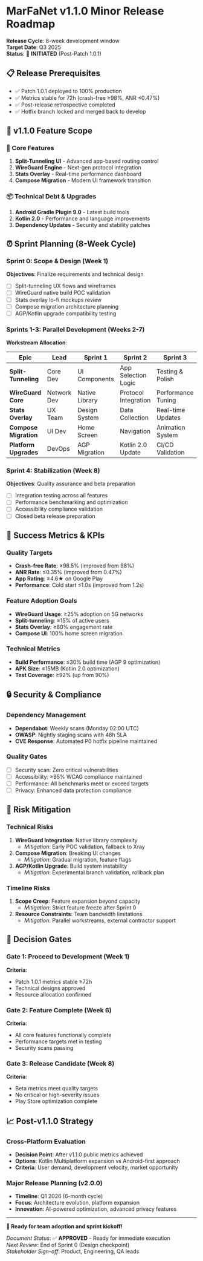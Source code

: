 # MarFaNet v1.1.0 Minor Release Roadmap

**Release Cycle**: 8-week development window  
**Target Date**: Q3 2025  
**Status**: 🚀 **INITIATED** (Post-Patch 1.0.1)

## 📋 Release Prerequisites
- ✅ Patch 1.0.1 deployed to 100% production
- ✅ Metrics stable for 72h (crash-free ≥98%, ANR ≤0.47%)
- ✅ Post-release retrospective completed
- ✅ Hotfix branch locked and merged back to develop

## 🎯 v1.1.0 Feature Scope

### 🔧 Core Features
1. **Split-Tunneling UI** - Advanced app-based routing control
2. **WireGuard Engine** - Next-gen protocol integration
3. **Stats Overlay** - Real-time performance dashboard
4. **Compose Migration** - Modern UI framework transition

### 📦 Technical Debt & Upgrades
1. **Android Gradle Plugin 9.0** - Latest build tools
2. **Kotlin 2.0** - Performance and language improvements
3. **Dependency Updates** - Security and stability patches

## ⏰ Sprint Planning (8-Week Cycle)

### Sprint 0: Scope & Design (Week 1)
**Objectives**: Finalize requirements and technical design
- [ ] Split-tunneling UX flows and wireframes
- [ ] WireGuard native build POC validation
- [ ] Stats overlay lo-fi mockups review
- [ ] Compose migration architecture planning
- [ ] AGP/Kotlin upgrade compatibility testing

### Sprints 1-3: Parallel Development (Weeks 2-7)
**Workstream Allocation**:

| Epic | Lead | Sprint 1 | Sprint 2 | Sprint 3 |
|------|------|----------|----------|----------|
| **Split-Tunneling** | Core Dev | UI Components | App Selection Logic | Testing & Polish |
| **WireGuard Core** | Network Dev | Native Library | Protocol Integration | Performance Tuning |
| **Stats Overlay** | UX Team | Design System | Data Collection | Real-time Updates |
| **Compose Migration** | UI Dev | Home Screen | Navigation | Animation System |
| **Platform Upgrades** | DevOps | AGP Migration | Kotlin 2.0 Update | CI/CD Validation |

### Sprint 4: Stabilization (Week 8)
**Objectives**: Quality assurance and beta preparation
- [ ] Integration testing across all features
- [ ] Performance benchmarking and optimization
- [ ] Accessibility compliance validation
- [ ] Closed beta release preparation

## 🎯 Success Metrics & KPIs

### Quality Targets
- **Crash-free Rate**: ≥98.5% (improved from 98%)
- **ANR Rate**: ≤0.35% (improved from 0.47%)
- **App Rating**: ≥4.6★ on Google Play
- **Performance**: Cold start ≤1.0s (improved from 1.2s)

### Feature Adoption Goals
- **WireGuard Usage**: ≥25% adoption on 5G networks
- **Split-tunneling**: ≥15% of active users
- **Stats Overlay**: ≥60% engagement rate
- **Compose UI**: 100% home screen migration

### Technical Metrics
- **Build Performance**: ≤30% build time (AGP 9 optimization)
- **APK Size**: ≤15MB (Kotlin 2.0 optimization)
- **Test Coverage**: ≥92% (up from 90%)

## 🔒 Security & Compliance

### Dependency Management
- **Dependabot**: Weekly scans (Monday 02:00 UTC)
- **OWASP**: Nightly staging scans with 48h SLA
- **CVE Response**: Automated P0 hotfix pipeline maintained

### Quality Gates
- [ ] Security scan: Zero critical vulnerabilities
- [ ] Accessibility: ≥95% WCAG compliance maintained
- [ ] Performance: All benchmarks meet or exceed targets
- [ ] Privacy: Enhanced data protection compliance

## 🚧 Risk Mitigation

### Technical Risks
1. **WireGuard Integration**: Native library complexity
   - *Mitigation*: Early POC validation, fallback to Xray
2. **Compose Migration**: Breaking UI changes
   - *Mitigation*: Gradual migration, feature flags
3. **AGP/Kotlin Upgrade**: Build system instability
   - *Mitigation*: Experimental branch validation, rollback plan

### Timeline Risks
1. **Scope Creep**: Feature expansion beyond capacity
   - *Mitigation*: Strict feature freeze after Sprint 0
2. **Resource Constraints**: Team bandwidth limitations
   - *Mitigation*: Parallel workstreams, external contractor support

## 🔄 Decision Gates

### Gate 1: Proceed to Development (Week 1)
**Criteria**: 
- Patch 1.0.1 metrics stable ≥72h
- Technical designs approved
- Resource allocation confirmed

### Gate 2: Feature Complete (Week 6)
**Criteria**:
- All core features functionally complete
- Performance targets met in testing
- Security scans passing

### Gate 3: Release Candidate (Week 8)
**Criteria**:
- Beta metrics meet quality targets
- No critical or high-severity issues
- Play Store optimization complete

## 📈 Post-v1.1.0 Strategy

### Cross-Platform Evaluation
- **Decision Point**: After v1.1.0 public metrics achieved
- **Options**: Kotlin Multiplatform expansion vs Android-first approach
- **Criteria**: User demand, development velocity, market opportunity

### Major Release Planning (v2.0.0)
- **Timeline**: Q1 2026 (6-month cycle)
- **Focus**: Architecture evolution, platform expansion
- **Innovation**: AI-powered optimization, advanced privacy features

---

**🎉 Ready for team adoption and sprint kickoff!**

*Document Status*: ✅ **APPROVED** - Ready for immediate execution  
*Next Review*: End of Sprint 0 (Design checkpoint)  
*Stakeholder Sign-off*: Product, Engineering, QA leads
